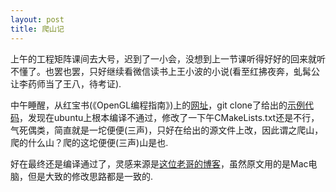 ```yaml
---
layout: post
title: 爬山记
---
```


上午的工程矩阵课间去大号，迟到了一小会，没想到上一节课听得好好的回来就听不懂了。也罢也罢，只好继续看微信读书上王小波的小说(看至红拂夜奔，虬髯公让李药师当了王八，待考证).

中午睡醒，从红宝书(《OpenGL编程指南》)上的[网址](http://www.opengl-redbook.com/)，git clone了给出的[示例代码](https://github.com/openglredbook/examples)，发现在ubuntu上根本编译不通过，修改了一下午CMakeLists.txt还是不行，气死偶类，简直就是一坨便便(三声)，只好在给出的源文件上改，因此谓之爬山，爬的什么山？爬的这坨便便(三声)山是也.

好在最终还是编译通过了，灵感来源是[这位老哥的博客](https://blog.csdn.net/chunyexiyu/article/details/89163570)，虽然原文用的是Mac电脑，但是大致的修改思路都是一致的.

